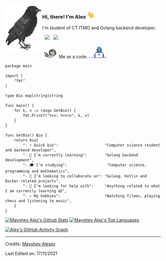 <img align="left" src="assets/crow.png">

### Hi, there! I'm Alex <img alt="Hello" src="assets/hi.gif" width="25px">

I'm student of CT ITMO and Golang backend developer.

<p>
&nbsp; <a href="mailto:alex.mayshev.86@gmail.com" target="_blank" rel="noopener noreferrer"><img src="https://img.icons8.com/doodle/48/000000/gmail.png"/></a>
&nbsp; <a href="https://t.me/maypok" target="_blank" rel="noopener noreferrer"><img src="https://img.icons8.com/doodle/48/000000/telegram-app.png"/></a>
</p>

<p>
  <img src="assets/astro_cat.webp" width="50">
  Me as a code... 
  <img src="assets/dev_boy.gif" width="50">
</p>

```golang
package main

import (
    "fmt"
)

type Bio map[string]string

func main() {
    for k, v := range GetBio() {
        fmt.Printf("%+v: %+v\n", k, v)
    }
}

func GetBio() Bio {
    return Bio{
        "- ⚡ Quick bio":                     "Computer science student and backend developer",
        "- 🌱 I’m currently learning":        "Golang backend development",
        "- 🎓 I'm studying":                  "Computer science, programming and mathematics",
        "- 👯 I’m looking to collaborate on": "Golang, Kotlin and Docker related projects",
        "- 🤔 I’m looking for help with":     "Anything related to what I am currently learning 😅",
        "- ✍️ My hobbies":                    "Watching filmes, playing chess and listening to music",
    }
}
```

<a href="https://github.com/maypok86"><img alt="Mayshev Alex's Github Stats" src="https://github-readme-stats.vercel.app/api/?username=maypok86&&show_icons=true&title_color=fff&icon_color=79ff97&text_color=9f9f9f&bg_color=151515&show_icons=true&count_private=true&hide_border=true" height="192px"/></a>
<a href="https://github.com/maypok86"><img alt="Mayshev Alex's Top Languages" src="https://github-readme-stats.vercel.app/api/top-langs/?username=maypok86&hide=Gherkin,Makefile,Cmake,Dockerfile&langs_count=8&layout=compact&theme=react&hide_border=true&bg_color=151515&title_color=fff&icon_color=79ff97" height="192px"/></a>

[![Alex's GitHub Activity Graph](https://activity-graph.herokuapp.com/graph?username=maypok86&theme=github)](https://git.io/praveenscience)

-----
Credits: [Mayshev Alexey](https://github.com/maypok86)

Last Edited on: 17/11/2021
